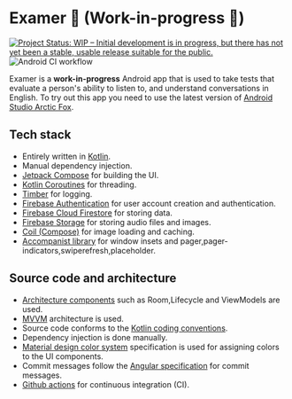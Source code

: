 # Examer 📖 (Work-in-progress 🚧)
[![Project Status: WIP – Initial development is in progress, but there has not yet been a stable, usable release suitable for the public.](https://www.repostatus.org/badges/latest/wip.svg)](https://www.repostatus.org/#wip)![Android CI workflow](https://github.com/t3chkid/Examer/actions/workflows/Android-CI.yaml/badge.svg)

Examer is a **work-in-progress** Android app that is used to take tests that evaluate a person's ability to listen to, and understand conversations in English.
To try out this app you need to use the latest version of [Android Studio Arctic Fox](https://developer.android.com/studio?gclid=EAIaIQobChMInc7OlbDD9QIVmpJmAh2lKgaZEAAYASAAEgLvsfD_BwE&gclsrc=aw.ds).

## Tech stack 
- Entirely written in [Kotlin](https://kotlinlang.org/).
- Manual dependency injection.
- [Jetpack Compose](https://developer.android.com/jetpack/compose) for building the UI.
- [Kotlin Coroutines](https://kotlinlang.org/docs/reference/coroutines/coroutines-guide.html) for
  threading.
- [Timber](https://github.com/JakeWharton/timber) for logging.
- [Firebase Authentication](https://firebase.google.com/docs/auth) for user account creation and authentication.
- [Firebase Cloud Firestore](https://firebase.google.com/products/firestore?gclid=EAIaIQobChMIqcK24rDD9QIVCJhmAh12WAxqEAAYASAAEgLMnPD_BwE&gclsrc=aw.ds) for storing data.
- [Firebase Storage](https://firebase.google.com/products/storage) for storing audio files and images.
- [Coil (Compose)](https://coil-kt.github.io/coil/compose/) for image loading and caching.
- [Accompanist library](https://google.github.io/accompanist/) for window insets and pager,pager-indicators,swiperefresh,placeholder.

## Source code and architecture
- [Architecture components](https://developer.android.com/topic/libraries/architecture/) such as
  Room,Lifecycle and ViewModels are used.
- [MVVM](https://developer.android.com/jetpack/guide?gclid=EAIaIQobChMI-_GIsejG8QIVzNaWCh0NXQANEAAYASAAEgKZ2fD_BwE&gclsrc=aw.ds)
  architecture is used.
- Source code conforms to the [Kotlin coding conventions](https://kotlinlang.org/docs/coding-conventions.html).
- Dependency injection is done manually.
- [Material design color system](https://material.io/design/color/the-color-system.html#color-usage-and-palettes)
  specification is used for assigning colors to the UI components.
- Commit messages follow
  the [Angular specification](https://github.com/angular/angular/blob/22b96b9/CONTRIBUTING.md#-commit-message-guidelines)
  for commit messages.
- [Github actions](https://github.com/features/actions) for continuous integration (CI).
